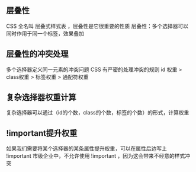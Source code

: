 ## 层叠性
CSS 全名叫 层叠式样式表 ，层叠性是它很重要的性质
层叠性：多个选择器可以同时作用于同一个标签，效果叠加    
## 层叠性的冲突处理
多个选择器定义同一元素的冲突问题
CSS 有严密的处理冲突的规则
id 权重 > class权重 > 标签权重 > 通配符权重 
## 复杂选择器权重计算
复杂选择器可以通过（id的个数，class的个数，标签的个数）的形式，计算权重 
## !important提升权重
如果我们需要将某个选择器的某条属性提升权重，可以在属性后边写上 !important
市级企业中，不允许使用 !important ，因为这会带来不经意的样式冲突